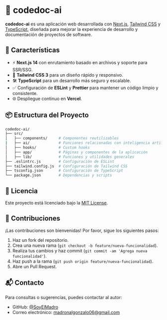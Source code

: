 # 🧠 codedoc-ai

**codedoc-ai** es una aplicación web desarrollada con [Next.js](https://nextjs.org/), [Tailwind CSS](https://tailwindcss.com/) y [TypeScript](https://www.typescriptlang.org/), diseñada para mejorar la experiencia de desarrollo y documentación de proyectos de software.

## 🚀 Características

- ⚡️ **Next.js 14** con enrutamiento basado en archivos y soporte para SSR/SSG.
- 🎨 **Tailwind CSS 3** para un diseño rápido y responsivo.
- 🛠️ **TypeScript** para un desarrollo más seguro y escalable.
- ✅ Configuración de **ESLint** y **Prettier** para mantener un código limpio y consistente.
- 🌐 Despliegue continuo en **Vercel**.

## 📦 Estructura del Proyecto

```bash
codedoc-ai/
├── src/
│   ├── components/     # Componentes reutilizables
|   ├── ai/             # Funciones relacionadas con inteligencia artificial
│   ├── hooks/          # Custom hooks
│   ├── app/            # Páginas y componentes de la aplicación
│   ├── lib/            # Funciones y utilidades generales
├── .eslintrc.js        # Configuración de ESLint
├── tailwind.config.js  # Configuración de Tailwind CSS
├── tsconfig.json       # Configuración de TypeScript
└── package.json        # Dependencias y scripts
```

## 📄 Licencia

Este proyecto está licenciado bajo la [MIT License](LICENSE).

## 🤝 Contribuciones

¡Las contribuciones son bienvenidas! Por favor, sigue los siguientes pasos:

1. Haz un fork del repositorio.
2. Crea una nueva rama (`git checkout -b feature/nueva-funcionalidad`).
3. Realiza tus cambios y haz commit (`git commit -am 'Agrega nueva funcionalidad'`).
4. Haz push a la rama (`git push origin feature/nueva-funcionalidad`).
5. Abre un Pull Request.

## 📬 Contacto

Para consultas o sugerencias, puedes contactar al autor:

- GitHub: [@SoyElMadro](https://github.com/SoyElMadro)
- Correo electrónico: [madronalgonzalo06@gmail.com](mailto:madronalgonzalo06@gmail.com)
